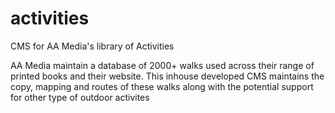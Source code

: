 # activities
CMS for AA Media's library of Activities

AA Media maintain a database of 2000+ walks used across their range of printed books and their website. This inhouse developed CMS maintains the copy, mapping and routes of these walks along with the potential support for other type of outdoor activites
